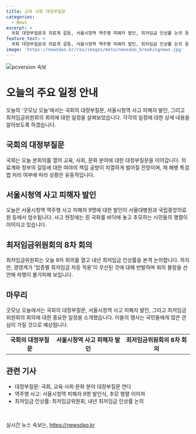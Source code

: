 ```yaml
---
title: 교육 사회 대정부질문
categories:
  - News
excerpt: >
  국회 대정부질문과 의료계 갈등, 서울시청역 역주행 피해자 발인, 최저임금 인상률 논의 등 다양한 이슈로 하루를 시작합니다. 채 해병 특검법 처리 여부에 따라 상황이 유동적이며, 경영계의 최저임금 차등 적용 논의로 파행 가능성도 우려됩니다. 사고 희생자를 추모하는 시민들의 모습도 주목받고 있습니다.
feature_text: >
  국회 대정부질문과 의료계 갈등, 서울시청역 역주행 피해자 발인, 최저임금 인상률 논의 등 다양한 이슈로 하루를 시작합니다. 채 해병 특검법 처리 여부에 따라 상황이 유동적이며, 경영계의 최저임금 차등 적용 논의로 파행 가능성도 우려됩니다. 사고 희생자를 추모하는 시민들의 모습도 주목받고 있습니다.
image: 'https://newsdao.kr/res/images/meta/newsdao_breakingnews.jpg'
---
```


<p><img src="https://newsdao.kr/res/images/meta/newsdao_breakingnews.jpg" alt="pcversion 속보" /></p>

<h1>오늘의 주요 일정 안내</h1>

<p data-ke-size="size16">오늘의 '굿모닝 오늘'에서는 국회의 대정부질문, 서울시청역 사고 피해자 발인, 그리고 최저임금위원회의 회의에 대한 일정을 살펴보았습니다. 각각의 일정에 대한 상세 내용을 알아보도록 하겠습니다.</p>

<h2 data-ke-size="size26">국회의 대정부질문</h2>

<p data-ke-size="size16">국회는 오늘 본회의를 열어 교육, 사회, 문화 분야에 대한 대정부질문을 이어갑니다. 의료계와 정부의 갈등에 대한 여야의 책임 공방이 치열하게 벌어질 전망이며, 채 해병 특검법 처리 여부에 따라 상황은 유동적입니다.</p>

<h2 data-ke-size="size26">서울시청역 사고 피해자 발인</h2>

<p data-ke-size="size16">오늘은 서울시청역 역주행 사고 피해자 9명에 대한 발인이 서울대병원과 국립중앙의료원 등에서 엄수됩니다. 사고 현장에는 흰 국화를 바닥에 놓고 추모하는 시민들의 행렬이 이어지고 있습니다.</p>

<h2 data-ke-size="size26">최저임금위원회의 8차 회의</h2>

<p data-ke-size="size16">최저임금위원회는 오늘 8차 회의를 열고 내년 최저임금 인상률을 본격 논의합니다. 하지만, 경영계가 '업종별 최저임금 차등 적용'이 무산된 것에 대해 반발하며 회의 불참을 선언해 파행이 불가피해 보입니다.</p>

<h2 data-ke-size="size26">마무리</h2>

<p data-ke-size="size16">굿모닝 오늘에서는 국회의 대정부질문, 서울시청역 사고 피해자 발인, 그리고 최저임금위원회의 회의에 대한 중요한 일정을 소개했습니다. 이들의 행사는 국민들에게 많은 관심이 가질 것으로 예상됩니다.</p>

<table>
  <tbody>
    <tr>
      <td style="text-align: center; height: 17px;"><b>국회의 대정부질문</b></td>
      <td style="text-align: center; height: 17px;"><b>서울시청역 사고 피해자 발인</b></td>
      <td style="text-align: center; height: 17px;"><b>최저임금위원회의 8차 회의</b></td>
    </tr>
  </tbody>
</table>

<h2 data-ke-size="size26">관련 기사</h2>

<ul>
  <li>대정부질문: 국회, 교육·사회·문화 분야 대정부질문 연다</li>
  <li>역주행 사고: 서울시청역 피해자 9명 발인식, 추모 행렬 이어져</li>
  <li>최저임금 인상률: 최저임금위원회, 내년 최저임금 인상률 논의</li>
</ul>

<p data-ke-size="size16">&nbsp;</p>
실시간 뉴스 속보는, <a href="https://newsdao.kr" rel="dofollow">https://newsdao.kr</a>


